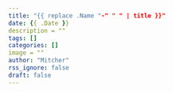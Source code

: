 ```yaml
---
title: "{{ replace .Name "-" " " | title }}"
date: {{ .Date }}
description = ""
tags: []
categories: []
image = ""
author: "Mitcher"
rss_ignore: false
draft: false
---
```



